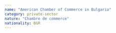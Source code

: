 ```yaml
---
name: "American Chamber of Commerce in Bulgaria"
category: private-sector
nature: "Chambre de commerce"
nationality: BGR
---
```

    